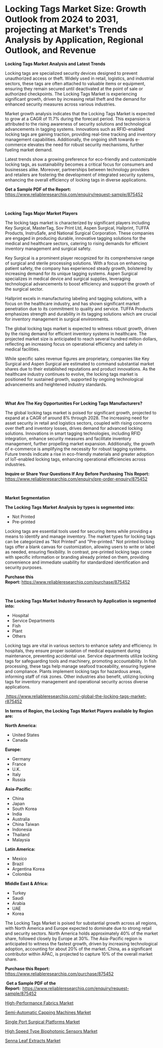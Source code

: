 <p><h1>Locking Tags Market Size: Growth Outlook from 2024 to 2031, projecting at Market's Trends Analysis by Application, Regional Outlook, and Revenue</h1></p><p><strong>Locking Tags Market Analysis and Latest Trends</strong></p>
<p><p>Locking tags are specialized security devices designed to prevent unauthorized access or theft. Widely used in retail, logistics, and industrial sectors, these tags are often attached to valuable items or equipment, ensuring they remain secured until deactivated at the point of sale or authorized checkpoints. The Locking Tags Market is experiencing significant growth, driven by increasing retail theft and the demand for enhanced security measures across various industries.</p><p>Market growth analysis indicates that the Locking Tags Market is expected to grow at a CAGR of 11.7% during the forecast period. This expansion is attributed to the rising awareness of security solutions and technological advancements in tagging systems. Innovations such as RFID-enabled locking tags are gaining traction, providing real-time tracking and inventory management capabilities. Additionally, the ongoing shift towards e-commerce elevates the need for robust security mechanisms, further fueling market demand.</p><p>Latest trends show a growing preference for eco-friendly and customizable locking tags, as sustainability becomes a critical focus for consumers and businesses alike. Moreover, partnerships between technology providers and retailers are fostering the development of integrated security systems, enhancing the overall efficiency of locking tags in diverse applications.</p></p>
<p><strong>Get a Sample PDF of the Report:&nbsp;</strong> <a href="https://www.reliableresearchiq.com/enquiry/request-sample/875452?utm_campaign=1404&utm_medium=2&utm_source=Github&utm_content=ia&utm_term=11102024&utm_id=locking-tags">https://www.reliableresearchiq.com/enquiry/request-sample/875452</a></p>
<p>&nbsp;</p>
<p><strong>Locking Tags Major Market Players</strong></p>
<p><p>The locking tags market is characterized by significant players including Key Surgical, MasterTag, Sov Print Ltd, Aspen Surgical, Hallprint, TUFFA Products, InstruSafe, and National Surgical Corporation. These companies are engaged in producing durable, innovative tagging solutions for the medical and healthcare sectors, catering to rising demands for efficient inventory management and surgical safety.</p><p>Key Surgical is a prominent player recognized for its comprehensive range of surgical and sterile processing solutions. With a focus on enhancing patient safety, the company has experienced steady growth, bolstered by increasing demand for its unique tagging systems. Aspen Surgical specializes in medical device and surgical supplies, leveraging technological advancements to boost efficiency and support the growth of the surgical sector. </p><p>Hallprint excels in manufacturing labeling and tagging solutions, with a focus on the healthcare industry, and has shown significant market penetration due to its commitment to quality and service. TUFFA Products emphasizes strength and durability in its tagging solutions which are crucial for inventory management in surgical environments.</p><p>The global locking tags market is expected to witness robust growth, driven by the rising demand for efficient inventory systems in healthcare. The projected market size is anticipated to reach several hundred million dollars, reflecting an increasing focus on operational efficiency and safety in medical facilities.</p><p>While specific sales revenue figures are proprietary, companies like Key Surgical and Aspen Surgical are estimated to command substantial market shares due to their established reputations and product innovations. As the healthcare industry continues to evolve, the locking tags market is positioned for sustained growth, supported by ongoing technological advancements and heightened industry standards.</p></p>
<p>&nbsp;</p>
<p><strong>What Are The Key Opportunities For Locking Tags Manufacturers?</strong></p>
<p><p>The global locking tags market is poised for significant growth, projected to expand at a CAGR of around 8% through 2028. The increasing need for asset security in retail and logistics sectors, coupled with rising concerns over theft and inventory losses, drives demand for advanced locking solutions. Innovations in smart tagging technologies, including RFID integration, enhance security measures and facilitate inventory management, further propelling market expansion. Additionally, the growth of e-commerce is amplifying the necessity for robust tagging systems. Future trends indicate a rise in eco-friendly materials and greater adoption of IoT-enabled locking tags, enhancing operational efficiencies across industries.</p></p>
<p><strong>Inquire or Share Your Questions If Any Before Purchasing This Report:</strong> <a href="https://www.reliableresearchiq.com/enquiry/pre-order-enquiry/875452?utm_campaign=1404&utm_medium=2&utm_source=Github&utm_content=ia&utm_term=11102024&utm_id=locking-tags">https://www.reliableresearchiq.com/enquiry/pre-order-enquiry/875452</a></p>
<p>&nbsp;</p>
<p><strong>Market Segmentation</strong></p>
<p><strong>The Locking Tags Market Analysis by types is segmented into:</strong></p>
<p><ul><li>Not Printed</li><li>Pre-printed</li></ul></p>
<p><p>Locking tags are essential tools used for securing items while providing a means to identify and manage inventory. The market types for locking tags can be categorized as "Not Printed" and "Pre-printed." Not printed locking tags offer a blank canvas for customization, allowing users to write or label as needed, ensuring flexibility. In contrast, pre-printed locking tags come with specific information or branding already printed on them, providing convenience and immediate usability for standardized identification and security purposes.</p></p>
<p><strong>Purchase this Report:&nbsp;</strong><a href="https://www.reliableresearchiq.com/purchase/875452?utm_campaign=1404&utm_medium=2&utm_source=Github&utm_content=ia&utm_term=11102024&utm_id=locking-tags">https://www.reliableresearchiq.com/purchase/875452</a></p>
<p>&nbsp;</p>
<p><strong>The Locking Tags Market Industry Research by Application is segmented into:</strong></p>
<p><ul><li>Hospital</li><li>Service Departments</li><li>Fish</li><li>Plant</li><li>Others</li></ul></p>
<p><p>Locking tags are vital in various sectors to enhance safety and efficiency. In hospitals, they ensure proper isolation of medical equipment during maintenance, preventing accidental use. Service departments utilize locking tags for safeguarding tools and machinery, promoting accountability. In fish processing, these tags help manage seafood traceability, ensuring hygiene and compliance. Plants implement locking tags for hazardous areas, informing staff of risk zones. Other industries also benefit, utilizing locking tags for inventory management and operational security across diverse applications.</p></p>
<p><a href="https://www.reliableresearchiq.com/-global-the-locking-tags-market-r875452?utm_campaign=1404&utm_medium=2&utm_source=Github&utm_content=ia&utm_term=11102024&utm_id=locking-tags">&nbsp;https://www.reliableresearchiq.com/-global-the-locking-tags-market-r875452</a></p>
<p><strong>In terms of Region, the Locking Tags Market Players available by Region are:</strong></p>
<p>
    <p> <strong> North America: </strong>
        <ul>
            <li>United States</li>
            <li>Canada</li>
        </ul>
        </p> 
    <p> <strong> Europe: </strong>
        <ul>
            <li>Germany</li>
            <li>France</li>
            <li>U.K.</li>
            <li>Italy</li>
            <li>Russia</li>
        </ul>
        </p> 
    <p> <strong> Asia-Pacific: </strong>
        <ul>
            <li>China</li>
            <li>Japan</li>
            <li>South Korea</li>
            <li>India</li>
            <li>Australia</li>
            <li>China Taiwan</li>
            <li>Indonesia</li>
            <li>Thailand</li>
            <li>Malaysia</li>
        </ul>
        </p> 
    <p> <strong> Latin America: </strong>
        <ul>
            <li>Mexico</li>
            <li>Brazil</li>
            <li>Argentina Korea</li>
            <li>Colombia</li>
        </ul>
        </p> 
    <p> <strong> Middle East & Africa: </strong>
        <ul>
            <li>Turkey</li>
            <li>Saudi</li>
            <li>Arabia</li>
            <li>UAE</li>
            <li>Korea</li>
        </ul>
    </p>
    </p>
<p><p>The Locking Tags Market is poised for substantial growth across all regions, with North America and Europe expected to dominate due to strong retail and security sectors. North America holds approximately 40% of the market share, followed closely by Europe at 30%. The Asia-Pacific region is anticipated to witness the fastest growth, driven by increasing technological adoption, accounting for about 20% of the market. China, as a significant contributor within APAC, is projected to capture 10% of the overall market share.</p></p>
<p><strong>Purchase this Report: </strong><a href="https://www.reliableresearchiq.com/purchase/875452?utm_campaign=1404&utm_medium=2&utm_source=Github&utm_content=ia&utm_term=11102024&utm_id=locking-tags">https://www.reliableresearchiq.com/purchase/875452</a></p>
<p>&nbsp;<strong>Get a Sample PDF of the Report:&nbsp;&nbsp;</strong><a href="https://www.reliableresearchiq.com/enquiry/request-sample/875452?utm_campaign=1404&utm_medium=2&utm_source=Github&utm_content=ia&utm_term=11102024&utm_id=locking-tags">https://www.reliableresearchiq.com/enquiry/request-sample/875452</a></p>
<p><strong></strong></p>
<p><p><a href="https://www.linkedin.com/pulse/emerging-opportunities-challenges-global-high-performance-fabrics-qoxxf?utm_campaign=1404&utm_medium=2&utm_source=Github&utm_content=ia&utm_term=11102024&utm_id=locking-tags">High-Performance Fabrics Market</a></p><p><a href="https://www.linkedin.com/pulse/semi-automatic-capping-machines-ecosystem-mapping-innovation-qtkbe?utm_campaign=1404&utm_medium=2&utm_source=Github&utm_content=ia&utm_term=11102024&utm_id=locking-tags">Semi-Automatic Capping Machines Market</a></p><p><a href="https://www.linkedin.com/pulse/single-port-surgical-platforms-market-global-regional-khkpe?utm_campaign=1404&utm_medium=2&utm_source=Github&utm_content=ia&utm_term=11102024&utm_id=locking-tags">Single Port Surgical Platforms Market</a></p><p><a href="https://www.linkedin.com/pulse/competitive-intelligence-high-speed-type-biophotonic-sensors-adile?utm_campaign=1404&utm_medium=2&utm_source=Github&utm_content=ia&utm_term=11102024&utm_id=locking-tags">High Speed Type Biophotonic Sensors Market</a></p><p><a href="https://www.linkedin.com/pulse/global-senna-leaf-extracts-market-trends-forecasts-strategic-3044e?utm_campaign=1404&utm_medium=2&utm_source=Github&utm_content=ia&utm_term=11102024&utm_id=locking-tags">Senna Leaf Extracts Market</a></p></p>